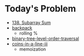 # Today's Problem

- [138. Subarray Sum](https://www.lintcode.com/problem/subarray-sum)
- [backpack](https://www.lintcode.com/problem/backpack)
  - rolling %
- [binary-tree-level-order-traversal](https://leetcode.com/problems/binary-tree-level-order-traversal/)
- [coins-in-a-line-iii](https://www.lintcode.com/problem/coins-in-a-line-iii)
  - memoization
